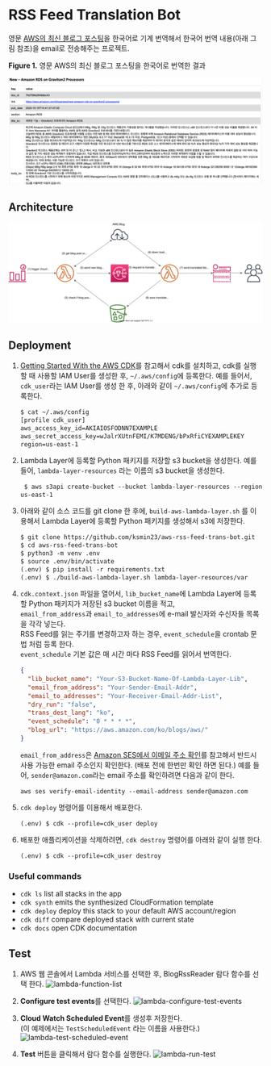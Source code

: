 # RSS Feed Translation Bot

영문 [AWS의 최신 블로그 포스팅](https://aws.amazon.com/ko/blogs/aws/)을 한국어로 기계 번역해서 한국어 번역 내용(아래 그림 참조)을 email로 전송해주는 프로젝트.<br/>

  **Figure 1.** 영문 AWS의 최신 블로그 포스팅을 한국어로 번역한 결과

  ![sample-blog-post-translated](./assets/sample-blog-post-translated.png)

## Architecture
 ![aws-blog-trans-bot-arch](./assets/aws-blog-trans-bot-arch.svg)

## Deployment

1. [Getting Started With the AWS CDK](https://docs.aws.amazon.com/cdk/latest/guide/getting_started.html)를 참고해서 cdk를 설치하고,
cdk를 실행할 때 사용할 IAM User를 생성한 후, `~/.aws/config`에 등록한다.
예를 들어서, `cdk_user`라는 IAM User를 생성 한 후, 아래와 같이 `~/.aws/config`에 추가로 등록한다.

    ```shell script
    $ cat ~/.aws/config
    [profile cdk_user]
    aws_access_key_id=AKIAIOSFODNN7EXAMPLE
    aws_secret_access_key=wJalrXUtnFEMI/K7MDENG/bPxRfiCYEXAMPLEKEY
    region=us-east-1
    ```

2. Lambda Layer에 등록할 Python 패키지를 저장할 s3 bucket을 생성한다. 예를 들어, `lambda-layer-resources` 라는 이름의 s3 bucket을 생성한다.

   ```shell script
    $ aws s3api create-bucket --bucket lambda-layer-resources --region us-east-1
    ```

3. 아래와 같이 소스 코드를 git clone 한 후에, `build-aws-lambda-layer.sh` 를 이용해서
Lambda Layer에 등록할 Python 패키지를 생성해서 s3에 저장한다.

    ```shell script
    $ git clone https://github.com/ksmin23/aws-rss-feed-trans-bot.git
    $ cd aws-rss-feed-trans-bot
    $ python3 -m venv .env
    $ source .env/bin/activate
    (.env) $ pip install -r requirements.txt
    (.env) $ ./build-aws-lambda-layer.sh lambda-layer-resources/var
    ```

4. `cdk.context.json` 파일을 열어서, `lib_bucket_name`에 Lambda Layer에 등록할 Python 패키지가 저장된 s3 bucket 이름을 적고,<br/>`email_from_address`과 `email_to_addresses`에 e-mail 발신자와 수신자들 목록을 각각 넣는다.<br/> RSS Feed를 읽는 주기를 변경하고자 하는 경우, `event_schedule`을 crontab 문법 처럼 등록 한다.<br/>
`event_schedule` 기본 값은 매 시간 마다 RSS Feed를 읽어서 번역한다.

    ```json
    {
      "lib_bucket_name": "Your-S3-Bucket-Name-Of-Lambda-Layer-Lib",
      "email_from_address": "Your-Sender-Email-Addr",
      "email_to_addresses": "Your-Receiver-Email-Addr-List",
      "dry_run": "false",
      "trans_dest_lang": "ko",
      "event_schedule": "0 * * * *",
      "blog_url": "https://aws.amazon.com/ko/blogs/aws/"
    }
    ```
    `email_from_address`은 [Amazon SES에서 이메일 주소 확인](https://docs.aws.amazon.com/ses/latest/DeveloperGuide/verify-email-addresses.html)를 참고해서 반드시 사용 가능한 email 주소인지 확인한다. (배포 전에 한번만 확인 하면 된다.)
    예를 들어, `sender@amazon.com`라는 email 주소를 확인하려면 다음과 같이 한다.
    ```
    aws ses verify-email-identity --email-address sender@amazon.com
    ```

5. `cdk deploy` 명령어를 이용해서 배포한다.
    ```shell script
    (.env) $ cdk --profile=cdk_user deploy
    ```

6. 배포한 애플리케이션을 삭제하려면, `cdk destroy` 명령어를 아래와 같이 실행 한다.
    ```shell script
    (.env) $ cdk --profile=cdk_user destroy
    ```

### Useful commands

 * `cdk ls`          list all stacks in the app
 * `cdk synth`       emits the synthesized CloudFormation template
 * `cdk deploy`      deploy this stack to your default AWS account/region
 * `cdk diff`        compare deployed stack with current state
 * `cdk docs`        open CDK documentation

## Test

1. AWS 웹 콘솔에서 Lambda 서비스를 선택한 후, BlogRssReader 람다 함수를 선택 한다.
![lambda-function-list](./assets/lambda-function-list.png)

2. **Configure test events**를 선택한다.
![lambda-configure-test-events](./assets/lambda-configure-test-events.png)

3. **Cloud Watch Scheduled Event**를 생성후 저장한다.<br/>
(이 예제에서는 `TestScheduledEvent` 라는 이름을 사용한다.)
![lambda-test-scheduled-event](./assets/lambda-test-scheduled-event.png)

4. **Test** 버튼을 클릭해서 람다 함수를 실행한다.
![lambda-run-test](./assets/lambda-run-test.png)
